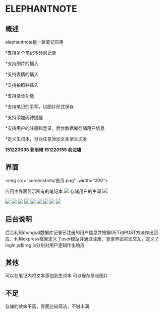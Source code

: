 ELEPHANTNOTE
==

概述
--
elephantnote是一款笔记应用

*支持多个笔记本分别记录

*支持图片的插入

*支持表情的插入

*支持拍照并插入

*支持录音功能

*支持笔记的手写，以图片形式保存

*支持添加闹钟提醒

*支持用户的注册和登录，后台数据库存储用户信息

*定义生词本，可以任意添加文本至生词本

**151220035 郭雨琦 151220155 俞沈啸**

界面
--

<img src="screenshots/首页.png"  width="200">

应用主界面显示所有的笔记本
![](https://github.com/.../elephantnote/.../Screenshots/生词表编辑.png)
存储用户的生词
![](https://github.com/.../elephantnote/.../Screenshots/用户界面.png)

![](https://github.com/.../elephantnote/.../Screenshots/登录异常1.png)
![](https://github.com/.../elephantnote/.../Screenshots/登录异常2.png)
![](https://github.com/.../elephantnote/.../Screenshots/注册异常1.png)
![](https://github.com/.../elephantnote/.../Screenshots/注册异常2.png)
![](https://github.com/.../elephantnote/.../Screenshots/注册异常3.png)
![](https://github.com/.../elephantnote/.../Screenshots/新建笔记.png)
![](https://github.com/.../elephantnote/.../Screenshots/添加图片.png)
![](https://github.com/.../elephantnote/.../Screenshots/手写.png)
![](https://github.com/.../elephantnote/.../Screenshots/加入生词本.png)

后台说明
--
后台利用mongod数据库记录已注册的用户信息并根据GET和POST方法作出回应，利用express框架定义了user模型并通过注册、登录界面实现交互，定义了login.js和reg.js分别对用户逻辑作出响应

其他
--
可以在笔记内将文本添加到生词本
可以保存多张图片

不足
--
存储的效率不高，界面比较简洁，不够丰满
